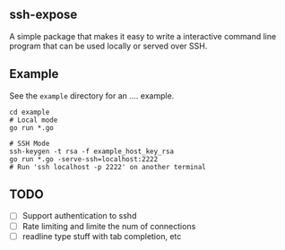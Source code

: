 ## ssh-expose

A simple package that makes it easy to write a interactive command line program that can be used locally or served over SSH.

## Example
See the `example` directory for an .... example.

```
cd example
# Local mode
go run *.go

# SSH Mode
ssh-keygen -t rsa -f example_host_key_rsa
go run *.go -serve-ssh=localhost:2222
# Run 'ssh localhost -p 2222' on another terminal
```

## TODO

* [ ] Support authentication to sshd
* [ ] Rate limiting and limite the num of connections
* [ ] readline type stuff with tab completion, etc
